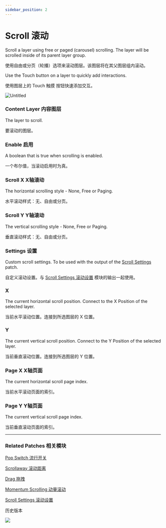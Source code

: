 ```yaml
---
sidebar_position: 2
---
```


# Scroll 滚动

Scroll a layer using free or paged (carousel) scrolling. The layer will be scrolled inside of its parent layer group.

使用自由或分页（轮播）选项来滚动图层。该图层将在其父图层组内滚动。

Use the Touch button on a layer to quickly add interactions.

使用图层上的 Touch 触摸 按钮快速添加交互。

![Untitled](https://s3.us-west-2.amazonaws.com/secure.notion-static.com/56f7c5ea-2b88-42cf-8ca0-5589b833195e/Untitled.png?X-Amz-Algorithm=AWS4-HMAC-SHA256&X-Amz-Content-Sha256=UNSIGNED-PAYLOAD&X-Amz-Credential=AKIAT73L2G45EIPT3X45%2F20220602%2Fus-west-2%2Fs3%2Faws4_request&X-Amz-Date=20220602T171211Z&X-Amz-Expires=86400&X-Amz-Signature=3f2c12d9f7c0dbf5c5b3f5f407993fb76067494364504391420205e8e02e1e92&X-Amz-SignedHeaders=host&response-content-disposition=filename%20%3D%22Untitled.png%22&x-id=GetObject)

### Content Layer 内容图层

The layer to scroll.

要滚动的图层。

### Enable 启用

A boolean that is true when scrolling is enabled.

一个布尔值，当滚动启用时为真。

### Scroll X X轴滚动

The horizontal scrolling style - None, Free or Paging.

水平滚动样式：无、自由或分页。

### Scroll Y Y轴滚动

The vertical scrolling style - None, Free or Paging.

垂直滚动样式：无、自由或分页。

### Settings 设置

Custom scroll settings. To be used with the output of the [Scroll Settings](./Scroll%20Settings.md) patch.

自定义滚动设置。与 [Scroll Settings 滚动设置](./Scroll%20Settings.md) 模块的输出一起使用。

### X

The current horizontal scroll position. Connect to the X Position of the selected layer.

当前水平滚动位置。连接到所选图层的 X 位置。

### Y

The current vertical scroll position. Connect to the Y Position of the selected layer.

当前垂直滚动位置。连接到所选图层的 Y 位置。

### Page X X轴页面

The current horizontal scroll page index.

当前水平滚动页面的索引。

### Page Y Y轴页面

The current vertical scroll page index.

当前垂直滚动页面的索引。

------

### Related Patches 相关模块

[Pop Switch 流行开关](./Pop%20Switch.md)

[Scrollaway 滚动距离](./Scrollaway.md)

[Drag 拖拽](./Drag.md)

[Momentum Scrolling 动量滚动](./Momentum%20Scrolling.md)

[Scroll Settings 滚动设置](./Scroll%20Settings.md)

历史版本

![](https://s3.us-west-2.amazonaws.com/secure.notion-static.com/27b1ebd1-6717-45da-ac00-42bf3415e593/Untitled.png?X-Amz-Algorithm=AWS4-HMAC-SHA256&X-Amz-Content-Sha256=UNSIGNED-PAYLOAD&X-Amz-Credential=AKIAT73L2G45EIPT3X45%2F20220602%2Fus-west-2%2Fs3%2Faws4_request&X-Amz-Date=20220602T171221Z&X-Amz-Expires=86400&X-Amz-Signature=dc42850e18a4247bd4e0e9286317d00fc587be848aaa076c6d740929550929fd&X-Amz-SignedHeaders=host&response-content-disposition=filename%20%3D%22Untitled.png%22&x-id=GetObject)
